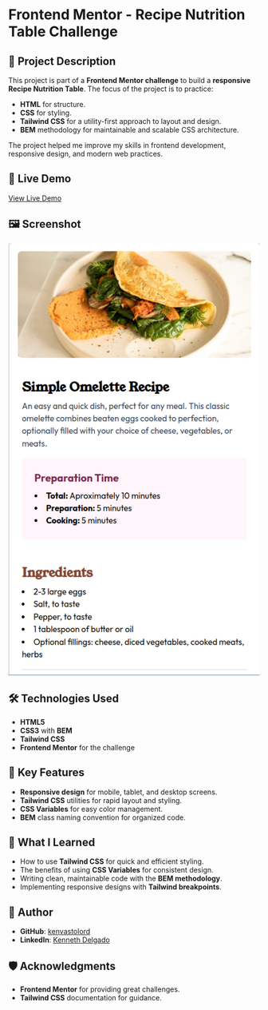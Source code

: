 # Frontend Mentor - Recipe Nutrition Table Challenge

## 📄 Project Description

This project is part of a **Frontend Mentor challenge** to build a **responsive Recipe Nutrition Table**. The focus of the project is to practice:

- **HTML** for structure.
- **CSS** for styling.
- **Tailwind CSS** for a utility-first approach to layout and design.
- **BEM** methodology for maintainable and scalable CSS architecture.

The project helped me improve my skills in frontend development, responsive design, and modern web practices.

## 🚀 Live Demo

[View Live Demo](https://kenvastolord.github.io/Recipe_page)

## 🖼️ Screenshot

![Recipe Nutrition Table](./assets/images/simple-recipe.png)

## 🛠️ Technologies Used

- **HTML5**
- **CSS3** with **BEM**
- **Tailwind CSS**
- **Frontend Mentor** for the challenge

## 🔑 Key Features

- **Responsive design** for mobile, tablet, and desktop screens.
- **Tailwind CSS** utilities for rapid layout and styling.
- **CSS Variables** for easy color management.
- **BEM** class naming convention for organized code.

## 🌟 What I Learned

- How to use **Tailwind CSS** for quick and efficient styling.
- The benefits of using **CSS Variables** for consistent design.
- Writing clean, maintainable code with the **BEM methodology**.
- Implementing responsive designs with **Tailwind breakpoints**.

## 👤 Author

- **GitHub**: [kenvastolord](https://github.com/kenvastolord)
- **LinkedIn**: [Kenneth Delgado](https://linkedin.com/in/kenneth-delgado-g)

## 🛡️ Acknowledgments

- **Frontend Mentor** for providing great challenges.
- **Tailwind CSS** documentation for guidance.

